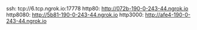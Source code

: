 ssh: tcp://6.tcp.ngrok.io:17778 
http80: http://072b-190-0-243-44.ngrok.io 
http8080: http://5b81-190-0-243-44.ngrok.io 
http3000: http://afe4-190-0-243-44.ngrok.io 
